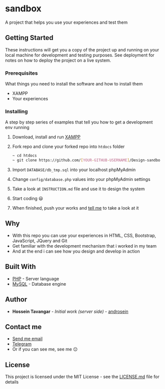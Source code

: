 # sandbox

A project that helps you use your experiences and test them

## Getting Started

These instructions will get you a copy of the project up and running on your local machine for development and testing purposes. See deployment for notes on how to deploy the project on a live system.

### Prerequisites

What things you need to install the software and how to install them

- XAMPP
- Your experiences

### Installing

A step by step series of examples that tell you how to get a development env running

1. Download, install and run [XAMPP](https://www.apachefriends.org/download.html)

1. Fork repo and clone your forked repo into `htdocs` folder

   ```bash
   ~ cd htdocs
   ~ git clone https://github.com/[YOUR-GITHUB-USERNAME]/Design-sandbox.git
   ```

1. Import `DATABASE/db_tmp.sql` into your localhost phpMyAdmin

1. Change `config/database.php` values into your phpMyAdmin settings

1. Take a look at `INSTRUCTION.md` file and use it to design the system

1. Start coding :smiley:

1. When finished, push your works and [tell me](#contact-me) to take a look at it

## Why

- With this repo you can use your experiences in HTML, CSS, Bootstrap, JavaScript, JQuery and Git
- Get familiar with the development mechanism that i worked in my team
- And at the end i can see how you design and develop in action

## Built With

- [PHP](https://www.php.net/) - Server language
- [MySQL](https://www.mysql.com/) - Database engine

## Author

- **Hossein Tavangar** - _Initial work (server side)_ - [androsein](https://github.com/androsein)

## Contact me

- [Send me email](mailto:hi@androsein.ir)
- [Telegram](https://t.me/androsein)
- Or if you can see me, see me :neutral_face:

## License

This project is licensed under the MIT License - see the [LICENSE.md](LICENSE.md) file for details
